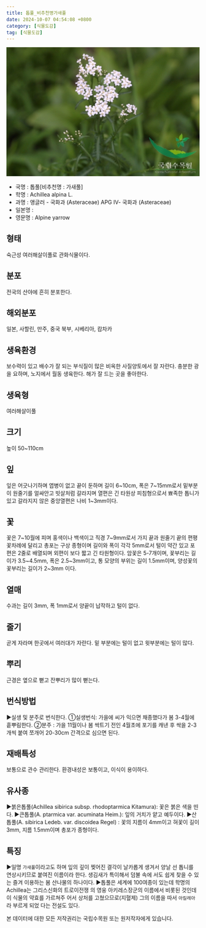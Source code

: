```yaml
---
title: 톱풀_비추천명가새풀
date: 2024-10-07 04:54:08 +0800
category: [식물도감]
tag: [식물도감]
---
```




![톱풀[비추천명 : 가새풀]](/assets/img/fileUpload/plants/basic/Compositae/Achillea/10291/1_th2.JPG)
- 국명 : 톱풀[비추천명 : 가새풀]
- 학명 : Achillea alpina L.
- 과명 : 앵글러 - 국화과 (Asteraceae) APG Ⅳ- 국화과 (Asteraceae)
- 일본명 : 
- 영문명 : Alpine yarrow


## 형태
숙근성 여러해살이풀로 관화식물이다.
## 분포
전국의 산야에 흔히 분포한다.
## 해외분포
일본, 사할린, 만주, 중국 북부, 시베리아, 캄차카
## 생육환경
보수력이 있고 배수가 잘 되는 부식질이 많은 비옥한 사질양토에서 잘 자란다. 충분한 광을 요하며, 노지에서 월동 생육한다. 해가 잘 드는 곳을 좋아한다.
## 생육형
여러해살이풀
## 크기
높이  50~110cm
## 잎
잎은 어긋나기하며 엽병이 없고 끝이 둔하며 길이 6~10cm, 폭은 7~15mm로서 밑부분이 원줄기를 얼싸안고 빗살처럼 갈라지며 열편은 긴 타원상 피침형으로서 뾰족한 톱니가 있고 갈라지지 않은 중앙열편은 나비 1~3mm이다.
## 꽃
꽃은 7~10월에 피며 홍색이나 백색이고 직경 7~9mm로서 가지 끝과 원줄기 끝의 편평꽃차례에 달리고 총포는 구상 종형이며 길이와 폭이 각각 5mm로서 털이 약간 있고 포편은 2줄로 배열되며 외편이 보다 짧고 긴 타원형이다. 암꽃은 5-7개이며, 꽃부리는 길이가 3.5~4.5mm, 폭은 2.5~3mm이고, 통 모양의 부위는 길이 1.5mm이며, 양성꽃의 꽃부리는 길이가 2~3mm 이다.
## 열매
수과는 길이 3mm, 폭 1mm로서 양끝이 납작하고 털이 없다.
## 줄기
곧게 자라며 한곳에서 여러대가 자란다. 밑 부분에는 털이 없고 윗부분에는 털이 많다.
## 뿌리
근경은 옆으로 뻗고 잔뿌리가 많이 뻗는다.
## 번식방법
▶실생 및 분주로 번식한다.
①실생번식: 가을에 씨가 익으면 채종했다가 봄 3-4월에 흩뿌림한다.
②분주 : 가을 11월이나 봄 싹트기 전인 4월초에 포기를 캐낸 후 싹을 2-3개씩 붙여 쪼개어 20-30cm 간격으로 심으면 된다.
## 재배특성
보통으로 관수 관리한다. 환경내성은 보통이고, 이식이 용이하다.
## 유사종
▶붉은톱풀(Achillea sibirica subsp. rhodoptarmica Kitamura): 꽃은 붉은 색을 띤다.
▶큰톱풀(A. ptarmica var. acuminata Heim.): 잎의 거치가 얕고 예두이다.
▶산톱풀(A. sibirica Ledeb. var. discoidea Regel) : 꽃의 지름이 4mm이고 혀꽃이 길이 3mm, 지름 1.5mm이며 총포가 종형이다.
## 특징
▶일명 `가새풀`이라고도 하며 잎의 깊이 찢어진 결각이 날카롭게 생겨서 양날  선 톱니를 연상시키므로 붙여진 이름이라 한다. 생김새가 특이해서 덤불 속에  서도 쉽게 찾을 수 있는 즐겨 이용하는 봄 산나물의 하나이다. 
▶톱풀은 세계에 100여종이 있는데 학명의 Achillea는 그리스신화의 트로이전쟁  의 영웅 아키레스장군의 이름에서 비롯된 것인데 이 식물의 약효를 가르쳐주  어서 상처를 고쳤으므로(지혈제) 그의 이름을 따서 `아킬레아`라 부르게 되었  다는 전설도 있다.






본 데이터에 대한 모든 저작권리는 국립수목원 또는 원저작자에게 있습니다.
